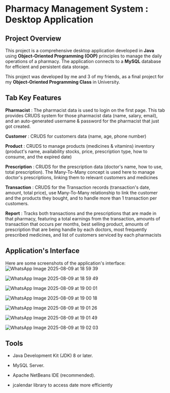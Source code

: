 # Pharmacy Management System : Desktop Application

## Project Overview
This project is a comprehensive desktop application developed in **Java** using **Object-Oriented Programming (OOP)** principles to manage the daily operations of a pharmacy. The application connects to a **MySQL** database for efficient and persistent data storage.

This project was developed by me and 3 of my friends, as a final project for my **Object-Oriented Programming Class** in University. 

## Tab Key Features
**Pharmacist** : The pharmacist data is used to login on the first page. This tab provides CRUDS system for those pharmacist data (name, salary, email), and an auto-generated username & password for the pharmacist that just got created.

**Customer** : CRUDS for customers data (name, age, phone number)

**Product** : CRUDS to manage products (medicines & vitamins) inventory (product's name, availability stocks, price, prescription type, how to consume, and the expired date)  

**Prescription** : CRUDS for the prescription data (doctor's name, how to use, total prescription). The Many-To-Many concept is used here to manage doctor's prescriptions, linking them to relevant customers and medicines

**Transaction** : CRUDS for the Transaction records (transaction's date, amount, total price), use Many-To-Many relationship to link the customer and the products they bought, and to handle more than 1 transaction per customers.

**Report** : Tracks both transactions and the prescriptions that are made in that pharmacy, featuring a total earnings from the transaction, amounts of transaction that occurs per months, best selling product, amounts of prescription that are being handle by each doctors, most frequently prescribed medicines, and list of customers serviced by each pharmacists

## Application's Interface
Here are some screenshots of the application's interface:
![WhatsApp Image 2025-08-09 at 18 59 39](https://github.com/user-attachments/assets/45dcb8c3-cab3-459f-8fa2-253dd6698f5f)

![WhatsApp Image 2025-08-09 at 18 59 49](https://github.com/user-attachments/assets/c0418680-c4a2-48e8-8fea-872b770ebcee)

![WhatsApp Image 2025-08-09 at 19 00 01](https://github.com/user-attachments/assets/b1fed165-9b41-4fad-914d-b599228d458c)

![WhatsApp Image 2025-08-09 at 19 00 18](https://github.com/user-attachments/assets/98102d2b-bb4d-4936-a849-0a85b7f9f412)

![WhatsApp Image 2025-08-09 at 19 01 26](https://github.com/user-attachments/assets/f5640b13-07f7-432a-95e6-c45496ed2ae6)

![WhatsApp Image 2025-08-09 at 19 01 49](https://github.com/user-attachments/assets/7f368381-ec82-4625-b11a-312db0b477c9)

![WhatsApp Image 2025-08-09 at 19 02 03](https://github.com/user-attachments/assets/c441b8e6-0820-48de-9e8a-2e28a58936ac)


## Tools
- Java Development Kit (JDK) 8 or later.

- MySQL Server.

- Apache NetBeans IDE (recommended).

- jcalendar library to access date more efficiently
